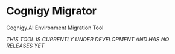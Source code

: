 # Cognigy Migrator
Cognigy.AI Environment Migration Tool

*THIS TOOL IS CURRENTLY UNDER DEVELOPMENT AND HAS NO RELEASES YET*